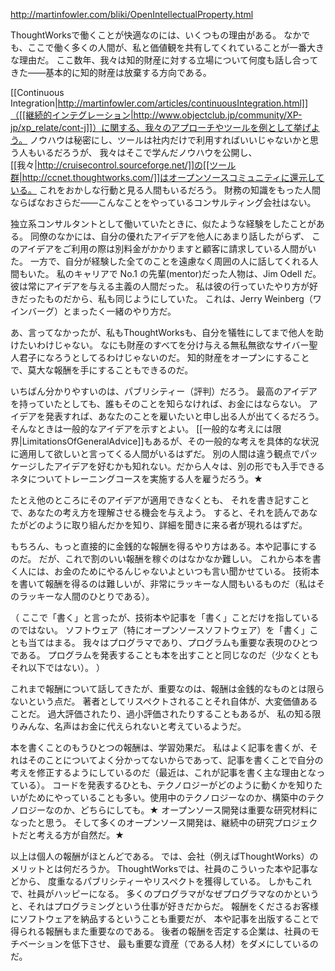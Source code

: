 http://martinfowler.com/bliki/OpenIntellectualProperty.html

ThoughtWorksで働くことが快適なのには、いくつもの理由がある。
なかでも、ここで働く多くの人間が、私と価値観を共有してくれていることが一番大きな理由だ。
ここ数年、我々は知的財産に対する立場について何度も話し合ってきた——基本的に知的財産は放棄する方向である。

[[Continuous Integration|http://martinfowler.com/articles/continuousIntegration.html]]（[[継続的インテグレーション|http://www.objectclub.jp/community/XP-jp/xp_relate/cont-j]]）に関する、我々のアプローチやツールを例として挙げよう。
ノウハウは秘密にし、ツールは社内だけで利用すればいいじゃないかと思う人もいるだろうが、
我々はそこで学んだノウハウを公開し、[[我々|http://cruisecontrol.sourceforge.net/]]の[[ツール群|http://ccnet.thoughtworks.com/]]はオープンソースコミュニティに還元している。
これをおかしな行動と見る人間もいるだろう。
財務の知識をもった人間ならばなおさらだ——こんなことをやっているコンサルティング会社はない。

独立系コンサルタントとして働いていたときに、似たような経験をしたことがある。
同僚のなかには、自分の優れたアイデアを他人にあまり話したがらず、
このアイデアをご利用の際は別料金がかかりますと顧客に請求している人間がいた。
一方で、自分が経験した全てのことを遠慮なく周囲の人に話してくれる人間もいた。
私のキャリアで No.1 の先輩(mentor)だった人物は、Jim Odell だ。
彼は常にアイデアを与える主義の人間だった。
私は彼の行っていたやり方が好きだったものだから、私も同じようにしていた。
これは、Jerry Weinberg（ワインバーグ）とまったく一緒のやり方だ。


あ、言ってなかったが、私もThoughtWorksも、自分を犠牲にしてまで他人を助けたいわけじゃない。
なにも財産のすべてを分け与える無私無欲なサイバー聖人君子になろうとしてるわけじゃないのだ。
知的財産をオープンにすることで、莫大な報酬を手にすることもできるのだ。


いちばん分かりやすいのは、パブリシティー（評判）だろう。
最高のアイデアを持っていたとしても、誰もそのことを知らなければ、お金にはならない。
アイデアを発表すれば、あなたのことを雇いたいと申し出る人が出てくるだろう。
そんなときは一般的なアイデアを示すとよい。
[[一般的な考えには限界|LimitationsOfGeneralAdvice]]もあるが、その一般的な考えを具体的な状況に適用して欲しいと言ってくる人間がいるはずだ。
別の人間は違う観点でパッケージしたアイデアを好むかも知れない。だから人々は、別の形でも入手できるネタについてトレーニングコースを実施する人を雇うだろう。★


たとえ他のところにそのアイデアが適用できなくとも、
それを書き記すことで、あなたの考え方を理解させる機会を与えよう。
すると、それを読んであなたがどのように取り組んだかを知り、詳細を聞きに来る者が現れるはずだ。


もちろん、もっと直接的に金銭的な報酬を得るやり方はある。本や記事にするのだ。
だが、これで割のいい報酬を稼ぐのはなかなか難しい。
これから本を書く人には、お金のためにやるんじゃないよといつも言い聞かせている。
技術本を書いて報酬を得るのは難しいが、非常にラッキーな人間もいるものだ（私はそのラッキーな人間のひとりである）。


（
ここで「書く」と言ったが、技術本や記事を「書く」ことだけを指しているのではない。
ソフトウェア（特にオープンソースソフトウェア）を「書く」ことも当てはまる。
我々はプログラマであり、プログラムも重要な表現のひとつである。
プログラムを発表することも本を出すことと同じなのだ（少なくともそれ以下ではない）。
）


これまで報酬について話してきたが、重要なのは、報酬は金銭的なものとは限らないという点だ。
著者としてリスペクトされることそれ自体が、大変価値あることだ。
過大評価されたり、過小評価されたりすることもあるが、
私の知る限りみんな、名声はお金に代えられないと考えているようだ。


本を書くことのもうひとつの報酬は、学習効果だ。
私はよく記事を書くが、それはそのことについてよく分かってないからであって、記事を書くことで自分の考えを修正するようにしているのだ（最近は、これが記事を書く主な理由となっている）。
コードを発表するひとも、テクノロジーがどのように動くかを知りたいがためにやっていることも多い。使用中のテクノロジーなのか、構築中のテクノロジーなのか、どちらにしても。★
オープンソース開発は重要な研究材料になったと思う。
そして多くのオープンソース開発は、継続中の研究プロジェクトだと考える方が自然だ。★


以上は個人の報酬がほとんどである。
では、会社（例えばThoughtWorks）のメリットとは何だろうか。
ThoughtWorksでは、社員のこういった本や記事などから、
度重なるパブリシティーやリスペクトを獲得している。
しかもこれで、社員がハッピーになる。
多くのプログラマがなぜプログラマなのかというと、それはプログラミングという仕事が好きだからだ。
報酬をくださるお客様にソフトウェアを納品するということも重要だが、
本や記事を出版することで得られる報酬もまた重要なのである。
後者の報酬を否定する企業は、社員のモチベーションを低下させ、
最も重要な資産（である人材）をダメにしているのだ。
